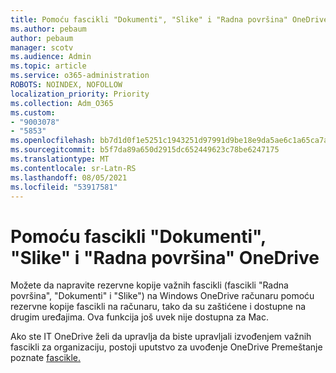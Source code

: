 ```yaml
---
title: Pomoću fascikli "Dokumenti", "Slike" i "Radna površina" OneDrive
ms.author: pebaum
author: pebaum
manager: scotv
ms.audience: Admin
ms.topic: article
ms.service: o365-administration
ROBOTS: NOINDEX, NOFOLLOW
localization_priority: Priority
ms.collection: Adm_O365
ms.custom:
- "9003078"
- "5853"
ms.openlocfilehash: bb7d1d0f1e5251c1943251d97991d9be18e9da5ae6c1a65ca7aa5eb32ba7dece
ms.sourcegitcommit: b5f7da89a650d2915dc652449623c78be6247175
ms.translationtype: MT
ms.contentlocale: sr-Latn-RS
ms.lasthandoff: 08/05/2021
ms.locfileid: "53917581"
---
```

# <a name="back-up-your-documents-pictures-and-desktop-folders-with-onedrive"></a>Pomoću fascikli "Dokumenti", "Slike" i "Radna površina" OneDrive

Možete [](https://support.office.com/article/d61a7930-a6fb-4b95-b28a-6552e77c3057) da napravite rezervne kopije važnih fascikli (fascikli "Radna površina", "Dokumenti" i "Slike") na Windows OneDrive računaru pomoću rezervne kopije fascikli na računaru, tako da su zaštićene i dostupne na drugim uređajima. Ova funkcija još uvek nije dostupna za Mac.  

Ako ste IT OneDrive želi da upravlja da biste upravljali izvođenjem važnih fascikli za organizaciju, postoji uputstvo za uvođenje OneDrive Premeštanje poznate [fascikle.](https://docs.microsoft.com/onedrive/redirect-known-folders)
